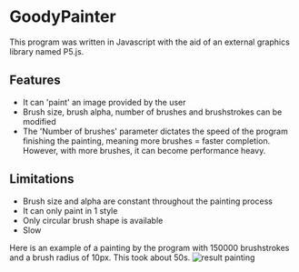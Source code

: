 # GoodyPainter
This program was written in Javascript with the aid of an external graphics library named P5.js.

## Features
* It can 'paint' an image provided by the user
* Brush size, brush alpha, number of brushes and brushstrokes can be modified
* The 'Number of brushes' parameter dictates the speed of the program finishing the painting, meaning more brushes = faster completion. However, with more brushes, it can become performance heavy.

## Limitations
* Brush size and alpha are constant throughout the painting process
* It can only paint in 1 style
* Only circular brush shape is available
* Slow

Here is an example of a painting by the program with 150000 brushstrokes and a brush radius of 10px. This took about 50s.
![result painting](https://github.com/cchjimmy/GoodyPainter/blob/main/resultPainting.png)
